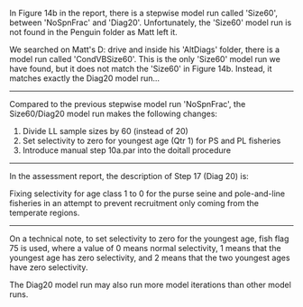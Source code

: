 In Figure 14b in the report, there is a stepwise model run called 'Size60',
between 'NoSpnFrac' and 'Diag20'. Unfortunately, the 'Size60' model run is not
found in the Penguin folder as Matt left it.

We searched on Matt's D: drive and inside his 'AltDiags' folder, there is a
model run called 'CondVBSize60'. This is the only 'Size60' model run we have
found, but it does not match the 'Size60' in Figure 14b. Instead, it matches
exactly the Diag20 model run...

---

Compared to the previous stepwise model run 'NoSpnFrac', the Size60/Diag20 model
run makes the following changes:

1. Divide LL sample sizes by 60 (instead of 20)
2. Set selectivity to zero for youngest age (Qtr 1) for PS and PL fisheries
3. Introduce manual step 10a.par into the doitall procedure

---

In the assessment report, the description of Step 17 (Diag 20) is:

Fixing selectivity for age class 1 to 0 for the purse seine and pole-and-line
fisheries in an attempt to prevent recruitment only coming from the temperate
regions.

---

On a technical note, to set selectivity to zero for the youngest age, fish flag
75 is used, where a value of 0 means normal selectivity, 1 means that the
youngest age has zero selectivity, and 2 means that the two youngest ages have
zero selectivity.

The Diag20 model run may also run more model iterations than other model runs.
